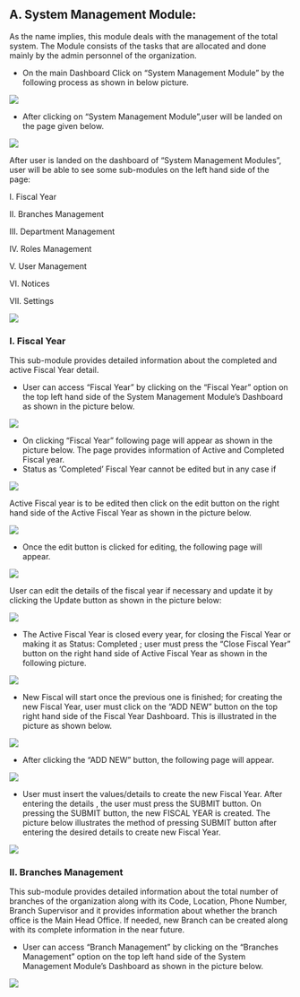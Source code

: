 ## A.	System Management Module:

As the name implies, this module deals with the management of the total system. The Module consists of the tasks that are allocated and done mainly by the admin personnel of the organization.

* On the main Dashboard Click on “System Management Module” by the following process as shown in below picture.

![](images/systemmanmodule/smm1.png)

* After clicking on “System Management Module”,user will be landed on the page given below.

![](images/systemmanmodule/smm2.png)

After user is landed on the dashboard of “System Management Modules”, user will be able to see some sub-modules on the left hand side of the page:

I.	Fiscal Year

II.	Branches Management

III.	Department Management  

IV.	Roles Management

V.	User Management

VI.	Notices

VII.	Settings

![](images/systemmanmodule/smm3.png)


### I.	Fiscal Year

This sub-module provides detailed information about the completed and active Fiscal Year detail.
* User can access “Fiscal Year” by clicking on the “Fiscal Year” option on the top left hand side of the System Management Module’s Dashboard as shown in the picture below.

![](images/systemmanmodule/smm4.png)

* On clicking “Fiscal Year” following page will appear as shown in the picture below. The page provides information of Active and Completed Fiscal year.
* Status as ‘Completed’ Fiscal Year cannot be edited but in any case if 

![](images/systemmanmodule/smm5.png)

Active Fiscal year is to be edited then click on the edit button on the right hand side of the Active Fiscal Year as shown in the picture below.

![](images/systemmanmodule/smm6.png)

* Once the edit button is clicked for editing, the following page will appear.

![](images/systemmanmodule/smm7.png)

User can edit the details of the fiscal year if necessary and update it by clicking the Update button as shown in the picture below:

![](images/systemmanmodule/smm8.png)

* The Active Fiscal Year is closed every year, for closing the Fiscal Year or making it as Status: Completed ; user must press the “Close Fiscal Year” button on the right hand side of Active Fiscal Year as shown in the following picture.

![](images/systemmanmodule/smm9.png)

* New Fiscal will start once the previous one is finished; for creating the new Fiscal Year, user must click on the “ADD NEW” button on the top right hand side of the Fiscal Year Dashboard. This is illustrated in the picture as shown below.

![](images/systemmanmodule/smm10.png)

* After clicking the “ADD NEW” button, the following page will appear.

![](images/systemmanmodule/smm11.png)

* User must insert the values/details to create the new Fiscal Year. After entering the details , the user must press the SUBMIT button. On pressing the SUBMIT button, the new FISCAL YEAR is created.
The picture below illustrates the method of pressing SUBMIT button after entering the desired details to create new Fiscal Year.

![](images/systemmanmodule/smm12.png)



### II.	Branches Management
This sub-module provides detailed information about the total number of branches of the organization along with its Code, Location, Phone Number, Branch Supervisor and it provides information about whether the branch office is the Main Head Office.
If needed, new Branch can be created along with its complete information in the near future.

* User can access “Branch Management” by clicking on the “Branches Management” option on the top left hand side of the System Management Module’s Dashboard as shown in the picture below.

![](images/systemmanmodule/smm12.png)